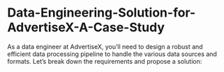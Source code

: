 # Data-Engineering-Solution-for-AdvertiseX-A-Case-Study
As a data engineer at AdvertiseX, you’ll need to design a robust and efficient data processing pipeline to handle the various data sources and formats. Let’s break down the requirements and propose a solution:
